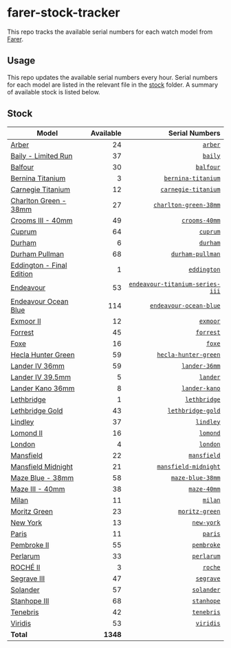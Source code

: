 # farer-stock-tracker

This repo tracks the available serial numbers for each watch model from [Farer](https://farer.com).

## Usage

This repo updates the available serial numbers every hour. Serial numbers for each model are listed in the relevant file in the [stock](./stock) folder. A summary of available stock is listed below.

## Stock

| Model | Available | Serial Numbers |
| ----- | --------: | -------------: |
| [Arber](https://usd.farer.com/products/arber) | 24 | [`arber`](./stock/arber) |
| [Baily - Limited Run](https://usd.farer.com/products/baily) | 37 | [`baily`](./stock/baily) |
| [Balfour](https://usd.farer.com/products/balfour) | 30 | [`balfour`](./stock/balfour) |
| [Bernina Titanium](https://usd.farer.com/products/bernina-titanium) | 3 | [`bernina-titanium`](./stock/bernina-titanium) |
| [Carnegie Titanium](https://usd.farer.com/products/carnegie-titanium) | 12 | [`carnegie-titanium`](./stock/carnegie-titanium) |
| [Charlton Green - 38mm](https://usd.farer.com/products/charlton-green-38mm) | 27 | [`charlton-green-38mm`](./stock/charlton-green-38mm) |
| [Crooms III - 40mm](https://usd.farer.com/products/crooms-40mm) | 49 | [`crooms-40mm`](./stock/crooms-40mm) |
| [Cuprum](https://usd.farer.com/products/cuprum) | 64 | [`cuprum`](./stock/cuprum) |
| [Durham](https://usd.farer.com/products/durham) | 6 | [`durham`](./stock/durham) |
| [Durham Pullman](https://usd.farer.com/products/durham-pullman) | 68 | [`durham-pullman`](./stock/durham-pullman) |
| [Eddington - Final Edition](https://usd.farer.com/products/eddington) | 1 | [`eddington`](./stock/eddington) |
| [Endeavour](https://usd.farer.com/products/endeavour-titanium-series-iii) | 53 | [`endeavour-titanium-series-iii`](./stock/endeavour-titanium-series-iii) |
| [Endeavour Ocean Blue](https://usd.farer.com/products/endeavour-ocean-blue) | 114 | [`endeavour-ocean-blue`](./stock/endeavour-ocean-blue) |
| [Exmoor II](https://usd.farer.com/products/exmoor) | 12 | [`exmoor`](./stock/exmoor) |
| [Forrest](https://usd.farer.com/products/forrest) | 45 | [`forrest`](./stock/forrest) |
| [Foxe](https://usd.farer.com/products/foxe) | 16 | [`foxe`](./stock/foxe) |
| [Hecla Hunter Green](https://usd.farer.com/products/hecla-hunter-green) | 59 | [`hecla-hunter-green`](./stock/hecla-hunter-green) |
| [Lander IV 36mm](https://usd.farer.com/products/lander-36mm) | 59 | [`lander-36mm`](./stock/lander-36mm) |
| [Lander IV 39.5mm](https://usd.farer.com/products/lander) | 5 | [`lander`](./stock/lander) |
| [Lander Kano 36mm](https://usd.farer.com/products/lander-kano) | 8 | [`lander-kano`](./stock/lander-kano) |
| [Lethbridge](https://usd.farer.com/products/lethbridge) | 1 | [`lethbridge`](./stock/lethbridge) |
| [Lethbridge Gold](https://usd.farer.com/products/lethbridge-gold) | 43 | [`lethbridge-gold`](./stock/lethbridge-gold) |
| [Lindley](https://usd.farer.com/products/lindley) | 37 | [`lindley`](./stock/lindley) |
| [Lomond II](https://usd.farer.com/products/lomond) | 16 | [`lomond`](./stock/lomond) |
| [London](https://usd.farer.com/products/london) | 4 | [`london`](./stock/london) |
| [Mansfield](https://usd.farer.com/products/mansfield) | 22 | [`mansfield`](./stock/mansfield) |
| [Mansfield Midnight](https://usd.farer.com/products/mansfield-midnight) | 21 | [`mansfield-midnight`](./stock/mansfield-midnight) |
| [Maze Blue - 38mm](https://usd.farer.com/products/maze-blue-38mm) | 58 | [`maze-blue-38mm`](./stock/maze-blue-38mm) |
| [Maze III - 40mm](https://usd.farer.com/products/maze-40mm) | 38 | [`maze-40mm`](./stock/maze-40mm) |
| [Milan](https://usd.farer.com/products/milan) | 11 | [`milan`](./stock/milan) |
| [Moritz Green](https://usd.farer.com/products/moritz-green) | 23 | [`moritz-green`](./stock/moritz-green) |
| [New York](https://usd.farer.com/products/new-york) | 13 | [`new-york`](./stock/new-york) |
| [Paris](https://usd.farer.com/products/paris) | 11 | [`paris`](./stock/paris) |
| [Pembroke II](https://usd.farer.com/products/pembroke) | 55 | [`pembroke`](./stock/pembroke) |
| [Perlarum](https://usd.farer.com/products/perlarum) | 33 | [`perlarum`](./stock/perlarum) |
| [ROCHÉ II](https://usd.farer.com/products/roche) | 3 | [`roche`](./stock/roche) |
| [Segrave III](https://usd.farer.com/products/segrave) | 47 | [`segrave`](./stock/segrave) |
| [Solander](https://usd.farer.com/products/solander) | 57 | [`solander`](./stock/solander) |
| [Stanhope III](https://usd.farer.com/products/stanhope) | 68 | [`stanhope`](./stock/stanhope) |
| [Tenebris](https://usd.farer.com/products/tenebris) | 42 | [`tenebris`](./stock/tenebris) |
| [Viridis](https://usd.farer.com/products/viridis) | 53 | [`viridis`](./stock/viridis) |
| **Total** | **1348** | |
